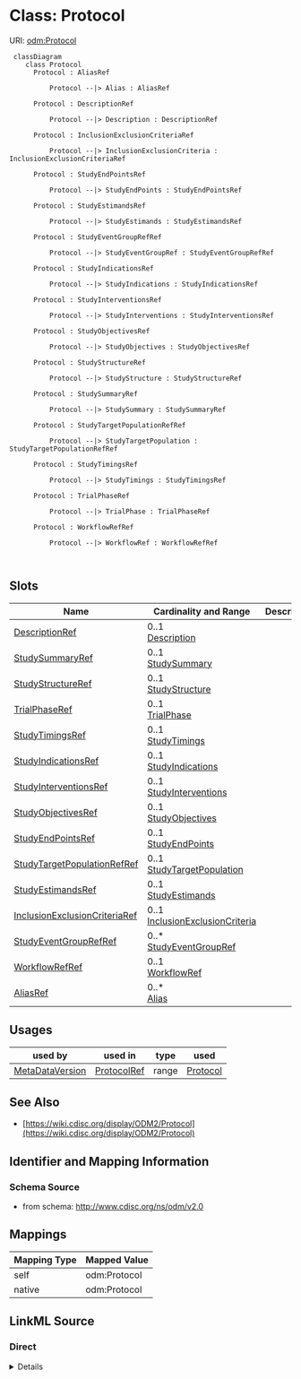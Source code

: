 # Class: Protocol



URI: [odm:Protocol](http://www.cdisc.org/ns/odm/v2.0/Protocol)



```mermaid
 classDiagram
    class Protocol
      Protocol : AliasRef
        
          Protocol --|> Alias : AliasRef
        
      Protocol : DescriptionRef
        
          Protocol --|> Description : DescriptionRef
        
      Protocol : InclusionExclusionCriteriaRef
        
          Protocol --|> InclusionExclusionCriteria : InclusionExclusionCriteriaRef
        
      Protocol : StudyEndPointsRef
        
          Protocol --|> StudyEndPoints : StudyEndPointsRef
        
      Protocol : StudyEstimandsRef
        
          Protocol --|> StudyEstimands : StudyEstimandsRef
        
      Protocol : StudyEventGroupRefRef
        
          Protocol --|> StudyEventGroupRef : StudyEventGroupRefRef
        
      Protocol : StudyIndicationsRef
        
          Protocol --|> StudyIndications : StudyIndicationsRef
        
      Protocol : StudyInterventionsRef
        
          Protocol --|> StudyInterventions : StudyInterventionsRef
        
      Protocol : StudyObjectivesRef
        
          Protocol --|> StudyObjectives : StudyObjectivesRef
        
      Protocol : StudyStructureRef
        
          Protocol --|> StudyStructure : StudyStructureRef
        
      Protocol : StudySummaryRef
        
          Protocol --|> StudySummary : StudySummaryRef
        
      Protocol : StudyTargetPopulationRefRef
        
          Protocol --|> StudyTargetPopulation : StudyTargetPopulationRefRef
        
      Protocol : StudyTimingsRef
        
          Protocol --|> StudyTimings : StudyTimingsRef
        
      Protocol : TrialPhaseRef
        
          Protocol --|> TrialPhase : TrialPhaseRef
        
      Protocol : WorkflowRefRef
        
          Protocol --|> WorkflowRef : WorkflowRefRef
        
      
```




<!-- no inheritance hierarchy -->


## Slots

| Name | Cardinality and Range | Description | Inheritance |
| ---  | --- | --- | --- |
| [DescriptionRef](DescriptionRef.md) | 0..1 <br/> [Description](Description.md) |  | direct |
| [StudySummaryRef](StudySummaryRef.md) | 0..1 <br/> [StudySummary](StudySummary.md) |  | direct |
| [StudyStructureRef](StudyStructureRef.md) | 0..1 <br/> [StudyStructure](StudyStructure.md) |  | direct |
| [TrialPhaseRef](TrialPhaseRef.md) | 0..1 <br/> [TrialPhase](TrialPhase.md) |  | direct |
| [StudyTimingsRef](StudyTimingsRef.md) | 0..1 <br/> [StudyTimings](StudyTimings.md) |  | direct |
| [StudyIndicationsRef](StudyIndicationsRef.md) | 0..1 <br/> [StudyIndications](StudyIndications.md) |  | direct |
| [StudyInterventionsRef](StudyInterventionsRef.md) | 0..1 <br/> [StudyInterventions](StudyInterventions.md) |  | direct |
| [StudyObjectivesRef](StudyObjectivesRef.md) | 0..1 <br/> [StudyObjectives](StudyObjectives.md) |  | direct |
| [StudyEndPointsRef](StudyEndPointsRef.md) | 0..1 <br/> [StudyEndPoints](StudyEndPoints.md) |  | direct |
| [StudyTargetPopulationRefRef](StudyTargetPopulationRefRef.md) | 0..1 <br/> [StudyTargetPopulation](StudyTargetPopulation.md) |  | direct |
| [StudyEstimandsRef](StudyEstimandsRef.md) | 0..1 <br/> [StudyEstimands](StudyEstimands.md) |  | direct |
| [InclusionExclusionCriteriaRef](InclusionExclusionCriteriaRef.md) | 0..1 <br/> [InclusionExclusionCriteria](InclusionExclusionCriteria.md) |  | direct |
| [StudyEventGroupRefRef](StudyEventGroupRefRef.md) | 0..* <br/> [StudyEventGroupRef](StudyEventGroupRef.md) |  | direct |
| [WorkflowRefRef](WorkflowRefRef.md) | 0..1 <br/> [WorkflowRef](WorkflowRef.md) |  | direct |
| [AliasRef](AliasRef.md) | 0..* <br/> [Alias](Alias.md) |  | direct |





## Usages

| used by | used in | type | used |
| ---  | --- | --- | --- |
| [MetaDataVersion](MetaDataVersion.md) | [ProtocolRef](ProtocolRef.md) | range | [Protocol](Protocol.md) |






## See Also

* [https://wiki.cdisc.org/display/ODM2/Protocol](https://wiki.cdisc.org/display/ODM2/Protocol)

## Identifier and Mapping Information







### Schema Source


* from schema: http://www.cdisc.org/ns/odm/v2.0





## Mappings

| Mapping Type | Mapped Value |
| ---  | ---  |
| self | odm:Protocol |
| native | odm:Protocol |





## LinkML Source

<!-- TODO: investigate https://stackoverflow.com/questions/37606292/how-to-create-tabbed-code-blocks-in-mkdocs-or-sphinx -->

### Direct

<details>
```yaml
name: Protocol
from_schema: http://www.cdisc.org/ns/odm/v2.0
see_also:
- https://wiki.cdisc.org/display/ODM2/Protocol
slots:
- DescriptionRef
- StudySummaryRef
- StudyStructureRef
- TrialPhaseRef
- StudyTimingsRef
- StudyIndicationsRef
- StudyInterventionsRef
- StudyObjectivesRef
- StudyEndPointsRef
- StudyTargetPopulationRefRef
- StudyEstimandsRef
- InclusionExclusionCriteriaRef
- StudyEventGroupRefRef
- WorkflowRefRef
- AliasRef
slot_usage:
  DescriptionRef:
    name: DescriptionRef
    domain_of:
    - Study
    - MetaDataVersion
    - ValueListDef
    - StudyEventGroupRef
    - StudyEventGroupDef
    - StudyEventDef
    - ItemGroupDef
    - Origin
    - ItemDef
    - CodeList
    - CodeListItem
    - MethodDef
    - ConditionDef
    - CommentDef
    - Protocol
    - StudyStructure
    - TrialPhase
    - StudyIndication
    - StudyIntervention
    - StudyObjective
    - StudyEndPoint
    - StudyTargetPopulation
    - StudyEstimand
    - IntercurrentEvent
    - SummaryMeasure
    - Arm
    - Epoch
    - TransitionTimingConstraint
    - AbsoluteTimingConstraint
    - RelativeTimingConstraint
    - DurationTimingConstraint
    - WorkflowDef
    - Criterion
    - ExceptionEvent
    - Organization
    - Location
    - ODMFileMetadata
    range: Description
    maximum_cardinality: 1
  StudySummaryRef:
    name: StudySummaryRef
    domain_of:
    - Protocol
    range: StudySummary
    maximum_cardinality: 1
  StudyStructureRef:
    name: StudyStructureRef
    domain_of:
    - Protocol
    range: StudyStructure
    maximum_cardinality: 1
  TrialPhaseRef:
    name: TrialPhaseRef
    domain_of:
    - Protocol
    range: TrialPhase
    maximum_cardinality: 1
  StudyTimingsRef:
    name: StudyTimingsRef
    domain_of:
    - Protocol
    range: StudyTimings
    maximum_cardinality: 1
  StudyIndicationsRef:
    name: StudyIndicationsRef
    domain_of:
    - Protocol
    range: StudyIndications
    maximum_cardinality: 1
  StudyInterventionsRef:
    name: StudyInterventionsRef
    domain_of:
    - Protocol
    range: StudyInterventions
    maximum_cardinality: 1
  StudyObjectivesRef:
    name: StudyObjectivesRef
    domain_of:
    - Protocol
    range: StudyObjectives
    maximum_cardinality: 1
  StudyEndPointsRef:
    name: StudyEndPointsRef
    domain_of:
    - Protocol
    range: StudyEndPoints
    maximum_cardinality: 1
  StudyTargetPopulationRefRef:
    name: StudyTargetPopulationRefRef
    domain_of:
    - Protocol
    - StudyEstimand
    range: StudyTargetPopulation
    maximum_cardinality: 1
  StudyEstimandsRef:
    name: StudyEstimandsRef
    domain_of:
    - Protocol
    range: StudyEstimands
    maximum_cardinality: 1
  InclusionExclusionCriteriaRef:
    name: InclusionExclusionCriteriaRef
    domain_of:
    - Protocol
    range: InclusionExclusionCriteria
    maximum_cardinality: 1
  StudyEventGroupRefRef:
    name: StudyEventGroupRefRef
    multivalued: true
    domain_of:
    - StudyEventGroupDef
    - Protocol
    - ExceptionEvent
    range: StudyEventGroupRef
    inlined: true
    inlined_as_list: true
  WorkflowRefRef:
    name: WorkflowRefRef
    domain_of:
    - StudyEventGroupDef
    - StudyEventDef
    - ItemGroupDef
    - Protocol
    - StudyStructure
    - Arm
    - ExceptionEvent
    range: WorkflowRef
    maximum_cardinality: 1
  AliasRef:
    name: AliasRef
    multivalued: true
    domain_of:
    - StudyEventDef
    - ItemGroupDef
    - ItemDef
    - CodeList
    - CodeListItem
    - MethodDef
    - ConditionDef
    - Protocol
    range: Alias
    inlined: true
    inlined_as_list: true
class_uri: odm:Protocol

```
</details>

### Induced

<details>
```yaml
name: Protocol
from_schema: http://www.cdisc.org/ns/odm/v2.0
see_also:
- https://wiki.cdisc.org/display/ODM2/Protocol
slot_usage:
  DescriptionRef:
    name: DescriptionRef
    domain_of:
    - Study
    - MetaDataVersion
    - ValueListDef
    - StudyEventGroupRef
    - StudyEventGroupDef
    - StudyEventDef
    - ItemGroupDef
    - Origin
    - ItemDef
    - CodeList
    - CodeListItem
    - MethodDef
    - ConditionDef
    - CommentDef
    - Protocol
    - StudyStructure
    - TrialPhase
    - StudyIndication
    - StudyIntervention
    - StudyObjective
    - StudyEndPoint
    - StudyTargetPopulation
    - StudyEstimand
    - IntercurrentEvent
    - SummaryMeasure
    - Arm
    - Epoch
    - TransitionTimingConstraint
    - AbsoluteTimingConstraint
    - RelativeTimingConstraint
    - DurationTimingConstraint
    - WorkflowDef
    - Criterion
    - ExceptionEvent
    - Organization
    - Location
    - ODMFileMetadata
    range: Description
    maximum_cardinality: 1
  StudySummaryRef:
    name: StudySummaryRef
    domain_of:
    - Protocol
    range: StudySummary
    maximum_cardinality: 1
  StudyStructureRef:
    name: StudyStructureRef
    domain_of:
    - Protocol
    range: StudyStructure
    maximum_cardinality: 1
  TrialPhaseRef:
    name: TrialPhaseRef
    domain_of:
    - Protocol
    range: TrialPhase
    maximum_cardinality: 1
  StudyTimingsRef:
    name: StudyTimingsRef
    domain_of:
    - Protocol
    range: StudyTimings
    maximum_cardinality: 1
  StudyIndicationsRef:
    name: StudyIndicationsRef
    domain_of:
    - Protocol
    range: StudyIndications
    maximum_cardinality: 1
  StudyInterventionsRef:
    name: StudyInterventionsRef
    domain_of:
    - Protocol
    range: StudyInterventions
    maximum_cardinality: 1
  StudyObjectivesRef:
    name: StudyObjectivesRef
    domain_of:
    - Protocol
    range: StudyObjectives
    maximum_cardinality: 1
  StudyEndPointsRef:
    name: StudyEndPointsRef
    domain_of:
    - Protocol
    range: StudyEndPoints
    maximum_cardinality: 1
  StudyTargetPopulationRefRef:
    name: StudyTargetPopulationRefRef
    domain_of:
    - Protocol
    - StudyEstimand
    range: StudyTargetPopulation
    maximum_cardinality: 1
  StudyEstimandsRef:
    name: StudyEstimandsRef
    domain_of:
    - Protocol
    range: StudyEstimands
    maximum_cardinality: 1
  InclusionExclusionCriteriaRef:
    name: InclusionExclusionCriteriaRef
    domain_of:
    - Protocol
    range: InclusionExclusionCriteria
    maximum_cardinality: 1
  StudyEventGroupRefRef:
    name: StudyEventGroupRefRef
    multivalued: true
    domain_of:
    - StudyEventGroupDef
    - Protocol
    - ExceptionEvent
    range: StudyEventGroupRef
    inlined: true
    inlined_as_list: true
  WorkflowRefRef:
    name: WorkflowRefRef
    domain_of:
    - StudyEventGroupDef
    - StudyEventDef
    - ItemGroupDef
    - Protocol
    - StudyStructure
    - Arm
    - ExceptionEvent
    range: WorkflowRef
    maximum_cardinality: 1
  AliasRef:
    name: AliasRef
    multivalued: true
    domain_of:
    - StudyEventDef
    - ItemGroupDef
    - ItemDef
    - CodeList
    - CodeListItem
    - MethodDef
    - ConditionDef
    - Protocol
    range: Alias
    inlined: true
    inlined_as_list: true
attributes:
  DescriptionRef:
    name: DescriptionRef
    from_schema: http://www.cdisc.org/ns/odm/v2.0
    rank: 1000
    alias: DescriptionRef
    owner: Protocol
    domain_of:
    - Study
    - MetaDataVersion
    - ValueListDef
    - StudyEventGroupRef
    - StudyEventGroupDef
    - StudyEventDef
    - ItemGroupDef
    - Origin
    - ItemDef
    - CodeList
    - CodeListItem
    - MethodDef
    - ConditionDef
    - CommentDef
    - Protocol
    - StudyStructure
    - TrialPhase
    - StudyIndication
    - StudyIntervention
    - StudyObjective
    - StudyEndPoint
    - StudyTargetPopulation
    - StudyEstimand
    - IntercurrentEvent
    - SummaryMeasure
    - Arm
    - Epoch
    - TransitionTimingConstraint
    - AbsoluteTimingConstraint
    - RelativeTimingConstraint
    - DurationTimingConstraint
    - WorkflowDef
    - Criterion
    - ExceptionEvent
    - Organization
    - Location
    - ODMFileMetadata
    range: Description
    maximum_cardinality: 1
  StudySummaryRef:
    name: StudySummaryRef
    from_schema: http://www.cdisc.org/ns/odm/v2.0
    rank: 1000
    alias: StudySummaryRef
    owner: Protocol
    domain_of:
    - Protocol
    range: StudySummary
    maximum_cardinality: 1
  StudyStructureRef:
    name: StudyStructureRef
    from_schema: http://www.cdisc.org/ns/odm/v2.0
    rank: 1000
    alias: StudyStructureRef
    owner: Protocol
    domain_of:
    - Protocol
    range: StudyStructure
    maximum_cardinality: 1
  TrialPhaseRef:
    name: TrialPhaseRef
    from_schema: http://www.cdisc.org/ns/odm/v2.0
    rank: 1000
    alias: TrialPhaseRef
    owner: Protocol
    domain_of:
    - Protocol
    range: TrialPhase
    maximum_cardinality: 1
  StudyTimingsRef:
    name: StudyTimingsRef
    from_schema: http://www.cdisc.org/ns/odm/v2.0
    rank: 1000
    alias: StudyTimingsRef
    owner: Protocol
    domain_of:
    - Protocol
    range: StudyTimings
    maximum_cardinality: 1
  StudyIndicationsRef:
    name: StudyIndicationsRef
    from_schema: http://www.cdisc.org/ns/odm/v2.0
    rank: 1000
    alias: StudyIndicationsRef
    owner: Protocol
    domain_of:
    - Protocol
    range: StudyIndications
    maximum_cardinality: 1
  StudyInterventionsRef:
    name: StudyInterventionsRef
    from_schema: http://www.cdisc.org/ns/odm/v2.0
    rank: 1000
    alias: StudyInterventionsRef
    owner: Protocol
    domain_of:
    - Protocol
    range: StudyInterventions
    maximum_cardinality: 1
  StudyObjectivesRef:
    name: StudyObjectivesRef
    from_schema: http://www.cdisc.org/ns/odm/v2.0
    rank: 1000
    alias: StudyObjectivesRef
    owner: Protocol
    domain_of:
    - Protocol
    range: StudyObjectives
    maximum_cardinality: 1
  StudyEndPointsRef:
    name: StudyEndPointsRef
    from_schema: http://www.cdisc.org/ns/odm/v2.0
    rank: 1000
    alias: StudyEndPointsRef
    owner: Protocol
    domain_of:
    - Protocol
    range: StudyEndPoints
    maximum_cardinality: 1
  StudyTargetPopulationRefRef:
    name: StudyTargetPopulationRefRef
    from_schema: http://www.cdisc.org/ns/odm/v2.0
    rank: 1000
    alias: StudyTargetPopulationRefRef
    owner: Protocol
    domain_of:
    - Protocol
    - StudyEstimand
    range: StudyTargetPopulation
    maximum_cardinality: 1
  StudyEstimandsRef:
    name: StudyEstimandsRef
    from_schema: http://www.cdisc.org/ns/odm/v2.0
    rank: 1000
    alias: StudyEstimandsRef
    owner: Protocol
    domain_of:
    - Protocol
    range: StudyEstimands
    maximum_cardinality: 1
  InclusionExclusionCriteriaRef:
    name: InclusionExclusionCriteriaRef
    from_schema: http://www.cdisc.org/ns/odm/v2.0
    rank: 1000
    alias: InclusionExclusionCriteriaRef
    owner: Protocol
    domain_of:
    - Protocol
    range: InclusionExclusionCriteria
    maximum_cardinality: 1
  StudyEventGroupRefRef:
    name: StudyEventGroupRefRef
    from_schema: http://www.cdisc.org/ns/odm/v2.0
    rank: 1000
    multivalued: true
    alias: StudyEventGroupRefRef
    owner: Protocol
    domain_of:
    - StudyEventGroupDef
    - Protocol
    - ExceptionEvent
    range: StudyEventGroupRef
    inlined: true
    inlined_as_list: true
  WorkflowRefRef:
    name: WorkflowRefRef
    from_schema: http://www.cdisc.org/ns/odm/v2.0
    rank: 1000
    alias: WorkflowRefRef
    owner: Protocol
    domain_of:
    - StudyEventGroupDef
    - StudyEventDef
    - ItemGroupDef
    - Protocol
    - StudyStructure
    - Arm
    - ExceptionEvent
    range: WorkflowRef
    maximum_cardinality: 1
  AliasRef:
    name: AliasRef
    from_schema: http://www.cdisc.org/ns/odm/v2.0
    rank: 1000
    multivalued: true
    alias: AliasRef
    owner: Protocol
    domain_of:
    - StudyEventDef
    - ItemGroupDef
    - ItemDef
    - CodeList
    - CodeListItem
    - MethodDef
    - ConditionDef
    - Protocol
    range: Alias
    inlined: true
    inlined_as_list: true
class_uri: odm:Protocol

```
</details>